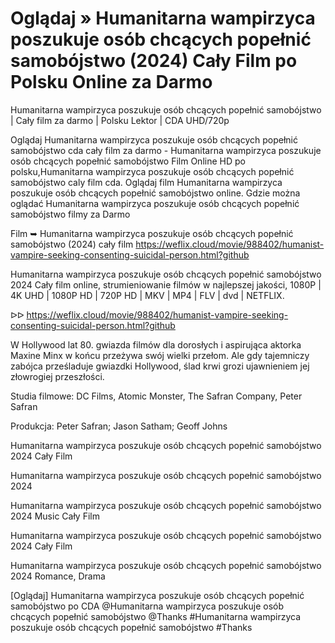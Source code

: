 # Oglądaj » Humanitarna wampirzyca poszukuje osób chcących popełnić samobójstwo (2024) Cały Film po Polsku Online za Darmo	


Humanitarna wampirzyca poszukuje osób chcących popełnić samobójstwo | Cały film za darmo | Polsku Lektor | CDA UHD/720p

Oglądaj Humanitarna wampirzyca poszukuje osób chcących popełnić samobójstwo cda cały film za darmo - Humanitarna wampirzyca poszukuje osób chcących popełnić samobójstwo Film Online HD po polsku,Humanitarna wampirzyca poszukuje osób chcących popełnić samobójstwo caly film cda. Oglądaj film Humanitarna wampirzyca poszukuje osób chcących popełnić samobójstwo online. Gdzie można oglądać Humanitarna wampirzyca poszukuje osób chcących popełnić samobójstwo filmy za Darmo

Film ➥ Humanitarna wampirzyca poszukuje osób chcących popełnić samobójstwo (2024) cały film https://weflix.cloud/movie/988402/humanist-vampire-seeking-consenting-suicidal-person.html?github

Humanitarna wampirzyca poszukuje osób chcących popełnić samobójstwo 2024 Cały film online, strumieniowanie filmów w najlepszej jakości, 1080P | 4K UHD | 1080P HD | 720P HD | MKV | MP4 | FLV | dvd | NETFLIX.

ᐅᐅ https://weflix.cloud/movie/988402/humanist-vampire-seeking-consenting-suicidal-person.html?github

W Hollywood lat 80. gwiazda filmów dla dorosłych i aspirująca aktorka Maxine Minx w końcu przeżywa swój wielki przełom. Ale gdy tajemniczy zabójca prześladuje gwiazdki Hollywood, ślad krwi grozi ujawnieniem jej złowrogiej przeszłości.

Studia filmowe: DC Films, Atomic Monster, The Safran Company, Peter Safran

Produkcja: Peter Safran; Jason Satham; Geoff Johns

Humanitarna wampirzyca poszukuje osób chcących popełnić samobójstwo 2024 Cały Film

Humanitarna wampirzyca poszukuje osób chcących popełnić samobójstwo 2024

Humanitarna wampirzyca poszukuje osób chcących popełnić samobójstwo 2024 Music Cały Film

Humanitarna wampirzyca poszukuje osób chcących popełnić samobójstwo 2024 Cały Film

Humanitarna wampirzyca poszukuje osób chcących popełnić samobójstwo 2024 Romance, Drama

[Oglądaj] Humanitarna wampirzyca poszukuje osób chcących popełnić samobójstwo po CDA @Humanitarna wampirzyca poszukuje osób chcących popełnić samobójstwo @Thanks #Humanitarna wampirzyca poszukuje osób chcących popełnić samobójstwo #Thanks
